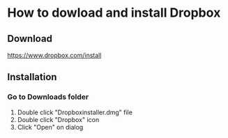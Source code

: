 # How to dowload and install Dropbox 

## Download 
https://www.dropbox.com/install  

## Installation 
### Go to Downloads folder
1. Double click "Dropboxinstaller.dmg" file
2. Double click "Dropbox" icon
3. Click "Open" on dialog

